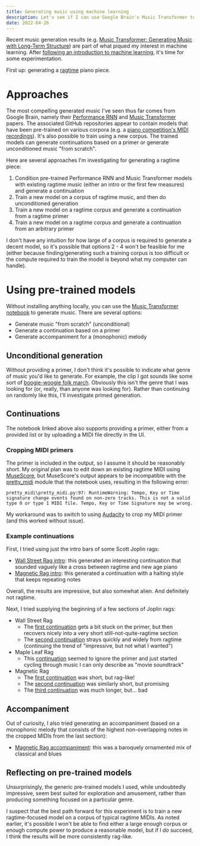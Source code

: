 ```yaml
---
title: Generating music using machine learning
description: Let's see if I can use Google Brain's Music Transformer to generate ragtime music
date: 2022-04-26
---
```

Recent music generation results (e.g. [Music Transformer: Generating Music with Long-Term Structure](https://magenta.tensorflow.org/music-transformer)) are part of what piqued my interest in machine learning. After [following an introduction to machine learning](mitx-6.036.md), it's time for some experimentation.

First up: generating a [ragtime](https://en.wikipedia.org/wiki/Ragtime) piano piece.

# Approaches
The most compelling generated music I've seen thus far comes from Google Brain, namely their [Performance RNN](https://magenta.tensorflow.org/performance-rnn) and [Music Transformer](https://magenta.tensorflow.org/music-transformer) papers. The associated GitHub repositories appear to contain models that have been pre-trained on various corpora (e.g. a [piano competition's MIDI recordings](https://www.piano-e-competition.com/)). It's also possible to train using a new corpus. The trained models can generate continuations based on a primer or generate unconditioned music "from scratch".

Here are several approaches I'm investigating for generating a ragtime piece:

1. Condition pre-trained Performance RNN and Music Transformer models with existing ragtime music (either an intro or the first few measures) and generate a continuation
1. Train a new model on a corpus of ragtime music, and then do unconditioned generation
1. Train a new model on a ragtime corpus and generate a continuation from a ragtime primer
1. Train a new model on a ragtime corpus and generate a continuation from an arbitrary primer

I don't have any intuition for how large of a corpus is required to generate a decent model, so it's possible that options 2 - 4 won't be feasible for me (either because finding/generating such a training corpus is too difficult or the compute required to train the model is beyond what my computer can handle).

# Using pre-trained models
Without installing anything locally, you can use the [Music Transformer notebook](https://colab.research.google.com/notebooks/magenta/piano_transformer/piano_transformer.ipynb) to generate music. There are several options:

* Generate music "from scratch" (unconditional)
* Generate a continuation based on a primer
* Generate accompaniment for a (monophonic) melody

## Unconditional generation
Without providing a primer, I don't think it's possible to indicate what genre of music you'd like to generate. For example, the clip I got sounds like some sort of [boogie-woogie folk march](../../assets/music-generation/mt-unconditioned.mid). Obviously this isn't the genre that I was looking for (or, really, than anyone was looking for). Rather than continuing on randomly like this, I'll investigate primed generation.

## Continuations
The notebook linked above also supports providing a primer, either from a provided list or by uploading a MIDI file directly in the UI.

### Cropping MIDI primers
The primer is included in the output, so I assume it should be reasonably short. My original plan was to edit down an existing ragtime MIDI using [MuseScore](https://musescore.org/en), but MuseScore's output appears to be incompatible with the [pretty_midi](http://craffel.github.io/pretty-midi/) module that the notebook uses, resulting in the following error:

```
pretty_midi\pretty_midi.py:97: RuntimeWarning: Tempo, Key or Time signature change events found on non-zero tracks. This is not a valid type 0 or type 1 MIDI file. Tempo, Key or Time Signature may be wrong.
```

My workaround was to switch to using [Audacity](https://www.audacityteam.org/) to crop my MIDI primer (and this worked without issue).

### Example continuations
First, I tried using just the intro bars of some Scott Joplin rags:

* [Wall Street Rag intro](../../assets/music-generation/mt-continuation-intro-wall-street.mid): this generated an interesting continuation that sounded vaguely like a cross between ragtime and new age piano
* [Magnetic Rag intro](../../assets/music-generation/mt-continuation-intro-magnetic.mid): this generated a continuation with a halting style that keeps repeating notes

Overall, the results are impressive, but also somewhat alien. And definitely not ragtime.

Next, I tried supplying the beginning of a few sections of Joplin rags:

* Wall Street Rag
  * The [first continuation](../../assets/music-generation/mt-continuation-wall-street-1.mid) gets a bit stuck on the primer, but then recovers nicely into a very short still-not-quite-ragtime section
  * The [second continuation](../../assets/music-generation/mt-continuation-wall-street-2.mid) strays quickly and widely from ragtime (continuing the trend of "impressive, but not what I wanted")
* Maple Leaf Rag
  * This [continuation](../../assets/music-generation/mt-continuation-maple-leaf.mid) seemed to ignore the primer and just started cycling through music I can only describe as "movie soundtrack"
* Magnetic Rag
  * The [first continuation](../../assets/music-generation/mt-continuation-magnetic-1.mid) was short, but rag-like!
  * The [second continuation](../../assets/music-generation/mt-continuation-magnetic-2.mid) was similarly short, but promising
  * The [third continuation](../../assets/music-generation/mt-continuation-magnetic-3.mid) was much longer, but... bad

## Accompaniment
Out of curiosity, I also tried generating an accompaniment (based on a monophonic melody that consists of the highest non-overlapping notes in the cropped MIDIs from the last section):

* [Magnetic Rag accompaniment](../../assets/music-generation/mt-accompaniment-magnetic.mid): this was a baroquely ornamented mix of classical and blues

## Reflecting on pre-trained models
Unsurprisingly, the generic pre-trained models I used, while undoubtedly impressive, seem best suited for exploration and amusement, rather than producing something focused on a particular genre.

I suspect that the best path forward for this experiment is to train a new ragtime-focused model on a corpus of typical ragtime MIDIs. As noted earlier, it's possible I won't be able to find either a large enough corpus or enough compute power to produce a reasonable model, but if I *do* succeed, I think the results will be more consistently rag-like.